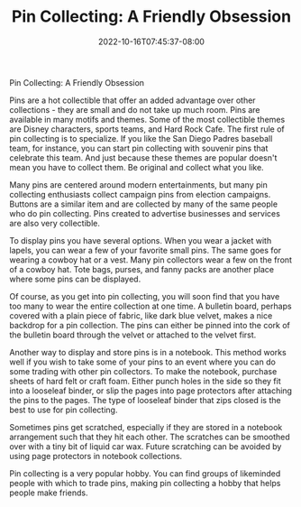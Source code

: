 ﻿---
title: "Pin Collecting:  A Friendly Obsession"
date: 2022-10-16T07:45:37-08:00
description: "Hobby Articles Tips for Web Success"
featured_image: "/images/Hobby Articles.jpg"
tags: ["Hobby Articles"]
---

Pin Collecting:  A Friendly Obsession

Pins are a hot collectible that offer an added advantage over other collections - they are small and do not take up much room.  Pins are available in many motifs and themes.  Some of the most collectible themes are Disney characters, sports teams, and Hard Rock Cafe.  The first rule of pin collecting is to specialize.  If you like the San Diego Padres baseball team, for instance, you can start pin collecting with souvenir pins that celebrate this team.  And just because these themes are popular doesn't mean you have to collect them.  Be original and collect what you like.

Many pins are centered around modern entertainments, but many pin collecting enthusiasts collect campaign pins from election campaigns.  Buttons are a similar item and are collected by many of the same people who do pin collecting.  Pins created to advertise businesses and services are also very collectible.

To display pins you have several options.  When you wear a jacket with lapels, you can wear a few of your favorite small pins.  The same goes for wearing a cowboy hat or a vest.  Many pin collectors wear a few on the front of a cowboy hat.  Tote bags, purses, and fanny packs are another place where some pins can be displayed.

Of course, as you get into pin collecting, you will soon find that you have too many to wear the entire collection at one time.  A bulletin board, perhaps covered with a plain piece of fabric, like dark blue velvet, makes a nice backdrop for a pin collection.  The pins can either be pinned into the cork of the bulletin board through the velvet or attached to the velvet first.

Another way to display and store pins is in a notebook.  This method works well if you wish to take some of your pins to an event where you can do some trading with other pin collectors.  To make the notebook, purchase sheets of hard felt or craft foam.  Either punch holes in the side so they fit into a looseleaf binder, or slip the pages into page protectors after attaching the pins to the pages.  The type of looseleaf binder that zips closed is the best to use for pin collecting.

Sometimes pins get scratched, especially if they are stored in a notebook arrangement such that they hit each other.  The scratches can be smoothed over with a tiny bit of liquid car wax.  Future scratching can be avoided by using page protectors in notebook collections. 

Pin collecting is a very popular hobby.  You can find groups of likeminded people with which to trade pins, making pin collecting a hobby that helps people make friends.
